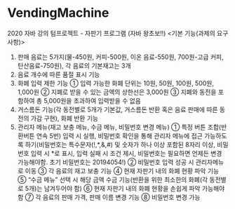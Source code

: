 # VendingMachine
2020 자바 강의 텀프로젝트 - 자판기 프로그램
(자바 왕초보!!)
<기본 기능(과제의 요구사항)>
 1) 판매 음료는 5가지(물-450원, 커피-500원, 이온 음료-550원, 700원-고급 커피, 탄산음료-750원), 각 음료의 기본재고는 3개
 2) 음료 개수에 따른 품절 표시 기능
 3) 화폐 입력 제한 기능
  ① 입력 가능한 화폐 단위는 10원, 50원, 100원, 500원, 1,000원
  ② 지폐로 받을 수 있는 금액의 상한선은 3,000원
  ③ 지폐와 동전을 포함하여 총 5,000원을 초과하여 입력받을 수 없음
 4) 거스름돈 기능(각 동전별로 5개가 기본값, 거스름돈 반환 혹은 음료 판매에 따른 동전의 가감 구현), 화폐 반환 기능
 5) 관리자 메뉴(재고 보충 메뉴, 수금 메뉴, 비밀번호 변경 메뉴)
  ① 특정 버튼 조합(반환버튼 연속 5번) 입력 시 실행, 비밀번호 확인을 통해 관리자 메뉴에 접근 가능하도록 하기(비밀번호는 특수문자(!,*,&,#) 및 숫자가 하나 이상 포함된 8자리 이상, 비밀번호 입력 시 *로 표시, 입력 실패 시 조건 제시, 비밀번호는 필요하면 언제든 변경 가능해야함. 초기 비밀번호는 20194054!)
  ② 비밀번호 입력 성공 시 관리자메뉴로 이동
  ③ 각 음료의 재고 보충 기능  ④ 현재 자판기 내의 화폐 현황 파악 기능
  ⑤ “수금 메뉴” 선택 시 해당 금액 수금 기능(반환을 위한 최소한의 화폐(각 동전별로 5개)는 남겨두어야 함)
  ⑥ 현재 자판기 내의 화폐 현황을 손쉽게 파악 가능해야함
  ⑦ 각 음료의 판매 가격, 판매 이름 변경 기능
  ⑧ 비밀번호 변경 가능
